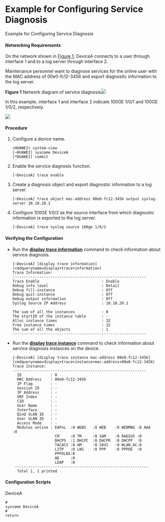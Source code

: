 Example for Configuring Service Diagnosis
=========================================

Example for Configuring Service Diagnosis

#### Networking Requirements

On the network shown in [Figure 1](#EN-US_TASK_0000001564117285__en-us_task_0200327165_fig168713817385), DeviceA connects to a user through interface 1 and to a log server through interface 2.

Maintenance personnel want to diagnose services for the online user with the MAC address of 00e0-fc12-3456 and export diagnostic information to the log server.

**Figure 1** Network diagram of service diagnosis![](public_sys-resources/note_3.0-en-us.png) 

In this example, interface 1 and interface 2 indicate 100GE 1/0/1 and 100GE 1/0/2, respectively.


  
![](figure/en-us_image_0000001933979028.png)

#### Procedure

1. Configure a device name.
   
   
   ```
   <HUAWEI> system-view
   [~HUAWEI] sysname DeviceA
   [*HUAWEI] commit
   ```
2. Enable the service diagnosis function.
   
   
   ```
   [~DeviceA] trace enable
   ```
3. Create a diagnosis object and export diagnostic information to a log server.
   
   
   ```
   [~DeviceA] trace object mac-address 00e0-fc12-3456 output syslog-server 10.10.20.2
   ```
4. Configure 100GE 1/0/2 as the source interface from which diagnostic information is exported to the log server.
   
   
   ```
   [~DeviceA] trace syslog source 100ge 1/0/2
   ```

#### Verifying the Configuration

* Run the [**display trace information**](cmdqueryname=display+trace+information) command to check information about service diagnosis.
  ```
  [~DeviceA] [display trace information](cmdqueryname=display+trace+information)
  Trace Information:                                                              
  ------------------------------------------------------------                    
  Trace Enable                            : Enable                                
  Debug info level                        : Detail                                
  Debug fill-instance                     : Off                                   
  Debug quit-instance                     : Off                                   
  Debug output information                : Off                                   
  Syslog Source IP Address                : 10.10.20.1                               
  
  The sum of all the instances            : 0                                     
  The startID of the instance table       : -                                     
  Alloc instance times                    : 32                                    
  Free instance times                     : 32                                    
  The sum of all the objects              : 1                                     
  ------------------------------------------------------------    
  ```
* Run the [**display trace instance**](cmdqueryname=display+trace+instance) command to check information about service diagnosis instances on the device.
  ```
  [~DeviceA] [display trace instance mac-address 00e0-fc12-3456](cmdqueryname=display+trace+instance+mac-address+00e0-fc12-3456)
  Trace Instance:
  ------------------------------------------------------------
    ID             : 0
    MAC Address    : 00e0-fc12-3456
    IP Flag        : -
    Session ID     : -
    IP Address     : -
    VRF Index      : -
    CID            : -
    User Name      : -
    Interface      : -
    QinQ VLAN ID   : -
    User VLAN ID   : -
    Access Mode    : -
    Modules online : EAPoL  :0 WEBS   :0 WEB    :0 WEBMNG :0 AAA    :0
                     CM     :0 TM     :0 SAM    :0 RADIUS :0
                     DHCPS  :1 DHCPC  :0 DHCPR  :0 DHCPP  :0
                     TACACS :0 AM     :0 SAVI   :0 WLAN_AC:0
                     L2TP   :0 LNS    :0 PPP    :0 PPPOE  :0
                     PPPOLNS:0
                     AD     :0
                     LDAP   :0
   ------------------------------------------------------------
    Total 1, 1 printed
  ```

#### Configuration Scripts

DeviceA

```
#
sysname DeviceA
#
return
```
